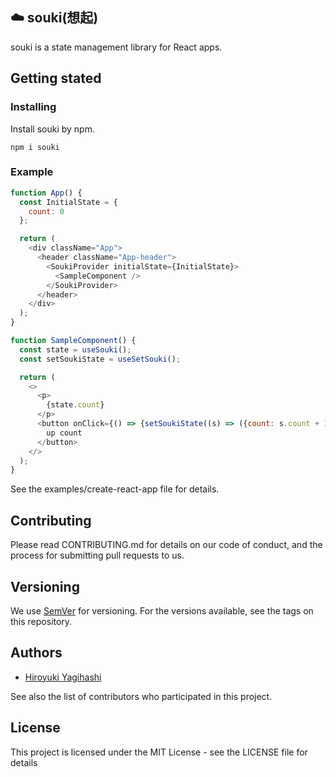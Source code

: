 ## ☁️ souki(想起)
souki is a state management library for React apps.

## Getting stated
### Installing

Install souki by npm.
```shell script
npm i souki
```

### Example

```javascript
function App() {
  const InitialState = {
    count: 0
  };

  return (
    <div className="App">
      <header className="App-header">
        <SoukiProvider initialState={InitialState}>
          <SampleComponent />
        </SoukiProvider>
      </header>
    </div>
  );
}
```

```javascript
function SampleComponent() {
  const state = useSouki();
  const setSoukiState = useSetSouki();

  return (
    <>
      <p>
        {state.count}
      </p>
      <button onClick={() => {setSoukiState((s) => ({count: s.count + 1}))}}>
        up count
      </button>
    </>
  );
}
```

See the examples/create-react-app file for details.


## Contributing
Please read CONTRIBUTING.md for details on our code of conduct, and the process for submitting pull requests to us.

## Versioning
We use [SemVer](https://semver.org) for versioning. For the versions available, see the tags on this repository.

## Authors
- [Hiroyuki Yagihashi](https://github.com/HiroyukiYagihashi)

See also the list of contributors who participated in this project.

## License
This project is licensed under the MIT License - see the LICENSE file for details
